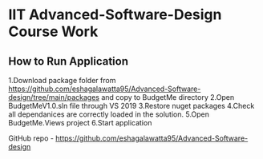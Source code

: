 # IIT Advanced-Software-Design Course Work

How to Run Application
---------------------------------

1.Download package folder from https://github.com/eshagalawatta95/Advanced-Software-design/tree/main/packages and copy to BudgetMe directory
2.Open BudgetMeV1.0.sln file through VS 2019
3.Restore nuget packages
4.Check all dependanices are correctly loaded in the solution.
5.Open BudgetMe.Views project
6.Start application


GitHub repo -  https://github.com/eshagalawatta95/Advanced-Software-design
